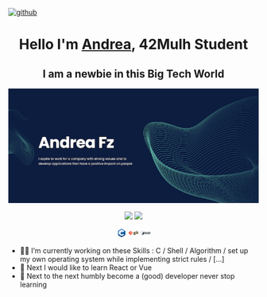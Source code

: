 [<img src='https://cdn.jsdelivr.net/npm/simple-icons@3.0.1/icons/github.svg' alt='github' height='30'>](https://github.com/andfz)
<p align="center">
    <h1 align="center">Hello I'm <a targer="_blank" href="https://github.com/andfz">Andrea</a>, 42Mulh Student</h1>
</p>

<p align="center">
    <h2 align="center"> I am a newbie in this Big Tech World</h2>
</p>

![I am a newbie in this Big Tech World](./andfz_banner.png)

<p align="center">
  <img src="https://github-readme-stats.vercel.app/api?username=andfz&amp;show_icons=true&title_color=000000&text_color=000000&&icon_color=000000" width="49%">
  <img src="https://github-readme-stats.vercel.app/api/top-langs/?username=andfz&title_color=000000&text_color=000000&icon_color=2bbc8a&bg_color=ffffff&layout=compact" width="41%">
</p>

<p align="center">
  <img height="20" src="https://raw.githubusercontent.com/github/explore/main/topics/c/c.png">
  <img height="20" src="https://raw.githubusercontent.com/github/explore/main/topics/git/git.png">
  <img height="20" src="https://raw.githubusercontent.com/github/explore/main/topics/bash/bash.png">
</p>

* 👨‍💻 I’m currently working on these Skills : C / Shell / Algorithm / set up my own operating system while implementing strict rules / [...]
* 📖 Next I would like to learn React or Vue
* 🔭 Next to the next humbly become a (good) developer never stop learning
